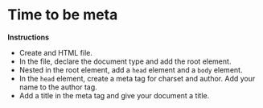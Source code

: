 # Time to be meta

**Instructions**
* Create and HTML file. 
* In the file, declare the document type and add the root element.
* Nested in the root element, add a `head` element and a `body` element.
* In the `head` element, create a meta tag for charset and author. Add your name to the author tag. 
* Add a title in the meta tag and give your document a title. 